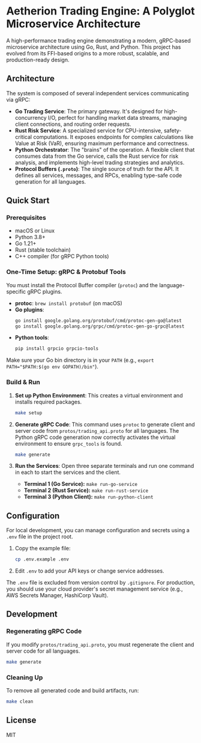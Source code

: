 # Aetherion Trading Engine: A Polyglot Microservice Architecture

A high-performance trading engine demonstrating a modern, gRPC-based microservice architecture using Go, Rust, and Python. This project has evolved from its FFI-based origins to a more robust, scalable, and production-ready design.

## Architecture

The system is composed of several independent services communicating via gRPC:

-   **Go Trading Service**: The primary gateway. It's designed for high-concurrency I/O, perfect for handling market data streams, managing client connections, and routing order requests.
-   **Rust Risk Service**: A specialized service for CPU-intensive, safety-critical computations. It exposes endpoints for complex calculations like Value at Risk (VaR), ensuring maximum performance and correctness.
-   **Python Orchestrator**: The "brains" of the operation. A flexible client that consumes data from the Go service, calls the Rust service for risk analysis, and implements high-level trading strategies and analytics.
-   **Protocol Buffers (`.proto`)**: The single source of truth for the API. It defines all services, messages, and RPCs, enabling type-safe code generation for all languages.

## Quick Start

### Prerequisites
- macOS or Linux
- Python 3.8+
- Go 1.21+
- Rust (stable toolchain)
- C++ compiler (for gRPC Python tools)

### One-Time Setup: gRPC & Protobuf Tools
You must install the Protocol Buffer compiler (`protoc`) and the language-specific gRPC plugins.

- **protoc**: `brew install protobuf` (on macOS)
- **Go plugins**:
  ```sh
  go install google.golang.org/protobuf/cmd/protoc-gen-go@latest
  go install google.golang.org/grpc/cmd/protoc-gen-go-grpc@latest
  ```
- **Python tools**:
  ```sh
  pip install grpcio grpcio-tools
  ```
Make sure your Go bin directory is in your `PATH` (e.g., `export PATH="$PATH:$(go env GOPATH)/bin"`).

### Build & Run

1.  **Set up Python Environment**: This creates a virtual environment and installs required packages.
    ```sh
    make setup
    ```

2.  **Generate gRPC Code**: This command uses `protoc` to generate client and server code from `protos/trading_api.proto` for all languages. The Python gRPC code generation now correctly activates the virtual environment to ensure `grpc_tools` is found.
    ```sh
    make generate
    ```

3.  **Run the Services**: Open three separate terminals and run one command in each to start the services and the client.
    -   **Terminal 1 (Go Service):** `make run-go-service`
    -   **Terminal 2 (Rust Service):** `make run-rust-service`
    -   **Terminal 3 (Python Client):** `make run-python-client`

## Configuration

For local development, you can manage configuration and secrets using a `.env` file in the project root.

1.  Copy the example file:
    ```sh
    cp .env.example .env
    ```
2.  Edit `.env` to add your API keys or change service addresses.

The `.env` file is excluded from version control by `.gitignore`. For production, you should use your cloud provider's secret management service (e.g., AWS Secrets Manager, HashiCorp Vault).

## Development

### Regenerating gRPC Code
If you modify `protos/trading_api.proto`, you must regenerate the client and server code for all languages.

```sh
make generate
```

### Cleaning Up
To remove all generated code and build artifacts, run:
```sh
make clean
```

## License
MIT
